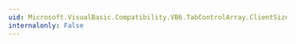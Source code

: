 ```yaml
---
uid: Microsoft.VisualBasic.Compatibility.VB6.TabControlArray.ClientSizeChanged
internalonly: False
---
```

